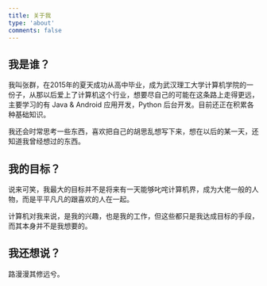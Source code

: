 ```yaml
---
title: 关于我
type: 'about'
comments: false
---
```


## 我是谁？

我叫张群，在2015年的夏天成功从高中毕业，成为武汉理工大学计算机学院的一份子，从那以后爱上了计算机这个行业，想要尽自己的可能在这条路上走得更远，主要学习的有 Java & Android 应用开发，Python 后台开发。目前还正在积累各种基础知识。

我还会时常思考一些东西，喜欢把自己的胡思乱想写下来，想在以后的某一天，还知道我曾经想过的东西。

## 我的目标？

说来可笑，我最大的目标并不是将来有一天能够叱咤计算机界，成为大佬一般的人物，而是平平凡凡的跟喜欢的人在一起。

计算机对我来说，是我的兴趣，也是我的工作，但这些都只是我达成目标的手段，而其本身并不是我想要的。

## 我还想说？

路漫漫其修远兮。